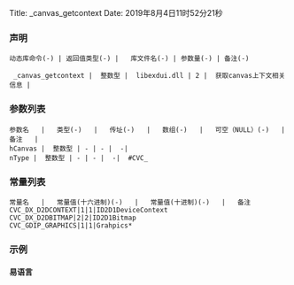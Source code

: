 Title: _canvas_getcontext
Date: 2019年8月4日11时52分21秒



### 声明


```table
动态库命令(-) | 返回值类型(-) |   库文件名(-) | 参数量(-) | 备注(-)

 _canvas_getcontext |  整数型 |  libexdui.dll | 2 |  获取canvas上下文相关信息 | 
```


### 参数列表

```table
参数名   |   类型(-)   |   传址(-)   |   数组(-)   |   可空（NULL）(-)   |   备注   |
hCanvas |  整数型 | - | - |  -| 
nType |  整数型 | - | - |  -|  #CVC_
```

### 常量列表
```table
常量名   |   常量值(十六进制)(-)   |   常量值(十进制)(-)   |   备注
CVC_DX_D2DCONTEXT|1|1|ID2D1DeviceContext
CVC_DX_D2DBITMAP|2|2|ID2D1Bitmap
CVC_GDIP_GRAPHICS|1|1|Grahpics*

```


### 示例
#### 易语言
```c

```